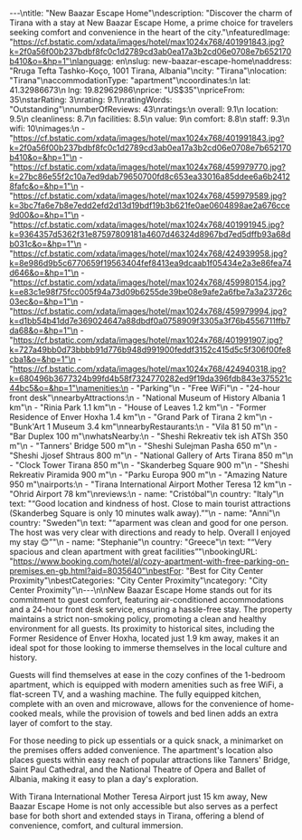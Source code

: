 ---\ntitle: "New Baazar Escape Home"\ndescription: "Discover the charm of Tirana with a stay at New Baazar Escape Home, a prime choice for travelers seeking comfort and convenience in the heart of the city."\nfeaturedImage: "https://cf.bstatic.com/xdata/images/hotel/max1024x768/401991843.jpg?k=2f0a56f00b237bdbf8fc0c1d2789cd3ab0ea17a3b2cd06e0708e7b652170b410&o=&hp=1"\nlanguage: en\nslug: new-baazar-escape-home\naddress: "Rruga Tefta Tashko-Koço, 1001 Tirana, Albania"\ncity: "Tirana"\nlocation: "Tirana"\naccommodationType: "apartment"\ncoordinates:\n  lat: 41.32986673\n  lng: 19.82962986\nprice: "US$35"\npriceFrom: 35\nstarRating: 3\nrating: 9.1\nratingWords: "Outstanding"\nnumberOfReviews: 43\nratings:\n  overall: 9.1\n  location: 9.5\n  cleanliness: 8.7\n  facilities: 8.5\n  value: 9\n  comfort: 8.8\n  staff: 9.3\n  wifi: 10\nimages:\n  - "https://cf.bstatic.com/xdata/images/hotel/max1024x768/401991843.jpg?k=2f0a56f00b237bdbf8fc0c1d2789cd3ab0ea17a3b2cd06e0708e7b652170b410&o=&hp=1"\n  - "https://cf.bstatic.com/xdata/images/hotel/max1024x768/459979770.jpg?k=27bc86e55f2c10a7ed9dab79650700fd8c653ea33016a85ddee6a6b24128fafc&o=&hp=1"\n  - "https://cf.bstatic.com/xdata/images/hotel/max1024x768/459979589.jpg?k=3bc7fa6e7b8e7edd2efd2d13d19bdf19b3b621fe0ae0604898ae2a676cce9d00&o=&hp=1"\n  - "https://cf.bstatic.com/xdata/images/hotel/max1024x768/401991945.jpg?k=9364357d5362f31e87597809181a4607d46324d8967bd7ed5dffb93a68db031c&o=&hp=1"\n  - "https://cf.bstatic.com/xdata/images/hotel/max1024x768/424939958.jpg?k=8e986d9b5c6770659f19563404fef8413ea9dcaab1f05434e2a3e86fea74d646&o=&hp=1"\n  - "https://cf.bstatic.com/xdata/images/hotel/max1024x768/459980154.jpg?k=e83c1e98f75fcc005f94a73d09b6255de39be08e9afe2a6fbe7a3a23726c03ec&o=&hp=1"\n  - "https://cf.bstatic.com/xdata/images/hotel/max1024x768/459979994.jpg?k=d1bb54b41dd7e369024647a88dbdf0a0758909f3305a3f76b4556711ffb7da68&o=&hp=1"\n  - "https://cf.bstatic.com/xdata/images/hotel/max1024x768/401991907.jpg?k=727a49bb0d73bbbb91d776b948d991900feddf3152c415d5c5f306f00fe8cba1&o=&hp=1"\n  - "https://cf.bstatic.com/xdata/images/hotel/max1024x768/424940318.jpg?k=680496b3677324b99fd4b58f7324770282ed9f19da396fdb843e375521c44bc5&o=&hp=1"\namenities:\n  - "Parking"\n  - "Free WiFi"\n  - "24-hour front desk"\nnearbyAttractions:\n  - "National Museum of History Albania 1 km"\n  - "Rinia Park 1.1 km"\n  - "House of Leaves 1.2 km"\n  - "Former Residence of Enver Hoxha 1.4 km"\n  - "Grand Park of Tirana 2 km"\n  - "Bunk'Art 1 Museum 3.4 km"\nnearbyRestaurants:\n  - "Vila 81 50 m"\n  - "Bar Duplex 100 m"\nwhatsNearby:\n  - "Sheshi Rekreativ tek ish ATSh 350 m"\n  - "Tanners' Bridge 500 m"\n  - "Sheshi Sulejman Pasha 650 m"\n  - "Sheshi Jjosef Shtraus 800 m"\n  - "National Gallery of Arts Tirana 850 m"\n  - "Clock Tower Tirana 850 m"\n  - "Skanderbeg Square 900 m"\n  - "Sheshi Rekreativ Piramida 900 m"\n  - "Parku Europa 900 m"\n  - "Amazing Nature 950 m"\nairports:\n  - "Tirana International Airport Mother Teresa 12 km"\n  - "Ohrid Airport 78 km"\nreviews:\n  - name: "Cristóbal"\n    country: "Italy"\n    text: "“Good location and kindness of host. Close to main tourist attractions (Skanderbeg Square is only 10 minutes walk away).”"\n  - name: "Anni"\n    country: "Sweden"\n    text: "“aparment was clean and good for one person. The host was very clear with directions and ready to help. Overall I enjoyed my stay 😊”"\n  - name: "Stephanie"\n    country: "Greece"\n    text: "“Very spacious and clean apartment with great facilities”"\nbookingURL: "https://www.booking.com/hotel/al/cozy-apartment-with-free-parking-on-premises.en-gb.html?aid=8035640"\nbestFor: "Best for City Center Proximity"\nbestCategories: "City Center Proximity"\ncategory: "City Center Proximity"\n---\n\nNew Baazar Escape Home stands out for its commitment to guest comfort, featuring air-conditioned accommodations and a 24-hour front desk service, ensuring a hassle-free stay. The property maintains a strict non-smoking policy, promoting a clean and healthy environment for all guests. Its proximity to historical sites, including the Former Residence of Enver Hoxha, located just 1.9 km away, makes it an ideal spot for those looking to immerse themselves in the local culture and history.

Guests will find themselves at ease in the cozy confines of the 1-bedroom apartment, which is equipped with modern amenities such as free WiFi, a flat-screen TV, and a washing machine. The fully equipped kitchen, complete with an oven and microwave, allows for the convenience of home-cooked meals, while the provision of towels and bed linen adds an extra layer of comfort to the stay.

For those needing to pick up essentials or a quick snack, a minimarket on the premises offers added convenience. The apartment's location also places guests within easy reach of popular attractions like Tanners' Bridge, Saint Paul Cathedral, and the National Theatre of Opera and Ballet of Albania, making it easy to plan a day's exploration.

With Tirana International Mother Teresa Airport just 15 km away, New Baazar Escape Home is not only accessible but also serves as a perfect base for both short and extended stays in Tirana, offering a blend of convenience, comfort, and cultural immersion.